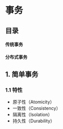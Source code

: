 # 事务
## 目录
#### 传统事务
#### 分布式事务


## 1. 简单事务
### 1.1 特性
+ 原子性（Atomicity）
+ 一致性（Consistency）
+ 隔离性（Isolation）
+ 持久性（Durability）
